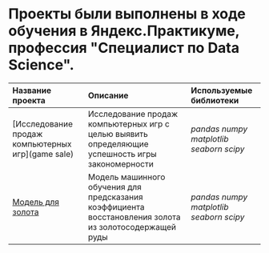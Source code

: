 ﻿# Проекты были выполнены в ходе обучения в Яндекс.Практикуме, профессия "Специалист по Data Science".  

| Название проекта | Описание | Используемые библиотеки |
| :---------------------- | :---------------------- | :---------------------- |
| [Исследование продаж компьютерных игр](game sale) | Исследование продаж компьютерных игр с целью выявить определяющие успешность игры закономерности| *pandas*  *numpy*  *matplotlib*  *seaborn*  *scipy*|
| [Модель для золота](gold_model) | Модель машинного обучения для предсказания коэффициента восстановления золота из золотосодержащей руды| *pandas*  *numpy*  *matplotlib*  *seaborn*  *scipy*|